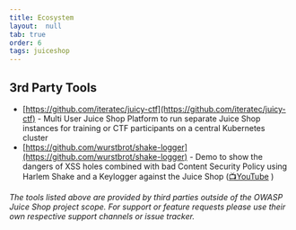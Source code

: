 ```yaml
---
title: Ecosystem
layout:  null
tab: true
order: 6
tags: juiceshop
---
```


## 3rd Party Tools

* [https://github.com/iteratec/juicy-ctf](https://github.com/iteratec/juicy-ctf)
  \- Multi User Juice Shop Platform to run separate Juice Shop instances
  for training or CTF participants on a central Kubernetes cluster
* [https://github.com/wurstbrot/shake-logger](https://github.com/wurstbrot/shake-logger)
  \- Demo to show the dangers of XSS holes combined with bad Content
  Security Policy using Harlem Shake and a Keylogger against the Juice
  Shop ([📺YouTube](https://youtu.be/Msi52Kicb-w) )

_The tools listed above are provided by third parties outside of the
OWASP Juice Shop project scope. For support or feature requests please
use their own respective support channels or issue tracker._
